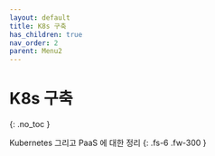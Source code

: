 ```yaml
---
layout: default
title: K8s 구축
has_children: true
nav_order: 2
parent: Menu2
---
```


# K8s 구축
{: .no_toc }

Kubernetes 그리고 PaaS 에 대한 정리
{: .fs-6 .fw-300 }
